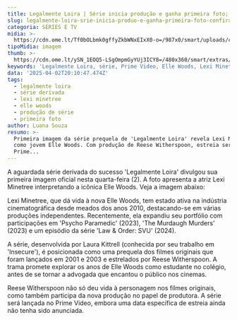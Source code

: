 ```yaml
---
title: Legalmente Loira | Série inicia produção e ganha primeira foto; confira
slug: legalmente-loira-srie-inicia-produo-e-ganha-primeira-foto-confira
categoria: SÉRIES E TV
midia: >-
  https://cdn.ome.lt/Tf0bOLbmk0gffyZkbWNxEIxX0-o=/987x0/smart/uploads/conteudo/fotos/image_99.png
tipoMidia: imagem
thumb: >-
  https://cdn.ome.lt/ySN_1EOQ5-LSgOmpmGyYUj3ICY8=/480x360/smart/extras/conteudos/image_99.png
keywords: 'Legalmente Loira, série, Prime Video, Elle Woods, Lexi Minetree'
data: '2025-04-02T20:10:47.474Z'
tags:
  - legalmente loira
  - série derivada
  - lexi minetree
  - elle woods
  - produção de série
  - primeira foto
author: Luana Souza
resumo: >-
  Primeira imagem da série prequela de 'Legalmente Loira' revela Lexi Minetree
  como jovem Elle Woods. Com produção de Reese Witherspoon, estreia será no
  Prime...
---
```


A aguardada série derivada do sucesso 'Legalmente Loira' divulgou sua primeira imagem oficial nesta quarta-feira (2). A foto apresenta a atriz Lexi Minetree interpretando a icônica Elle Woods. Veja a imagem abaixo:

Lexi Minetree, que dá vida à nova Elle Woods, tem estado ativa na indústria cinematográfica desde meados dos anos 2010, destacando-se em várias produções independentes. Recentemente, ela expandiu seu portfólio com participações em 'Psycho Paramedic' (2023), 'The Murdaugh Murders' (2023) e um episódio da série 'Law & Order: SVU' (2024).

A série, desenvolvida por Laura Kittrell (conhecida por seu trabalho em 'Insecure'), é posicionada como uma prequela dos filmes originais que foram lançados em 2001 e 2003 e estrelados por Reese Witherspoon. A trama promete explorar os anos de Elle Woods como estudante no colégio, antes de se tornar a advogada que encantou o público nos cinemas.

Reese Witherspoon não só deu vida à personagem nos filmes originais, como também participa da nova produção no papel de produtora. A série será lançada no Prime Video, embora uma data específica de estreia ainda não tenha sido anunciada.

